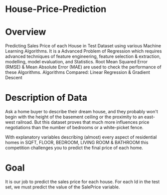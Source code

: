 # House-Price-Prediction
# Overview
Predicting Sales Price of each House in Test Dataset using various Machine Learning Algorithms.  It is a Advanced Problem of Regression which requires advanced techniques of feature engineering, feature selection &amp; extraction, modelling, model evaluation, and Statistics.  Root Mean Squared Error (RMSE) &amp; Mean Absolute Error (MAE) are used to check the performance of these Algorithms.  Algorithms Compared: Linear Regression & Gradient Descent

# Description of Data
Ask a home buyer to describe their dream house, and they probably won't begin with the height of the basement ceiling or the proximity to an east-west railroad. But this  dataset proves that much more influences price negotiations than the number of bedrooms or a white-picket fence.

With explanatory variables describing (almost) every aspect of residential homes in SQFT, FLOOR, BEDROOM, LIVING ROOM & BATHROOM this competition challenges you to predict the final price of each home.

# Goal
It is our job to predict the sales price for each house. For each Id in the test set, we must predict the value of the SalePrice variable.
